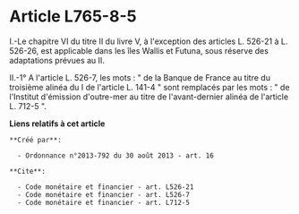 # Article L765-8-5

I.-Le chapitre VI du titre II du livre V, à l'exception des articles L. 526-21 à L. 526-26, est applicable dans les îles
Wallis et Futuna, sous réserve des adaptations prévues au II. 

II.-1° A l'article L. 526-7, les mots : " de la Banque de France au titre du troisième alinéa du I de l'article L. 141-4 "
sont remplacés par les mots : " de l'Institut d'émission d'outre-mer au titre de l'avant-dernier alinéa de l'article L. 712-5
".

**Liens relatifs à cet article**

	**Créé par**:

	  - Ordonnance n°2013-792 du 30 août 2013 - art. 16

	**Cite**:

	  - Code monétaire et financier - art. L526-21
	  - Code monétaire et financier - art. L526-7
	  - Code monétaire et financier - art. L712-5
